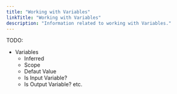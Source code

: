 ```yaml
---
title: "Working with Variables"
linkTitle: "Working with Variables"
description: "Information related to working with Variables."
---
```


TODO:

* Variables
  * Inferred
  * Scope
  * Defaut Value
  * Is Input Variable?
  * Is Output Variable?
  etc.